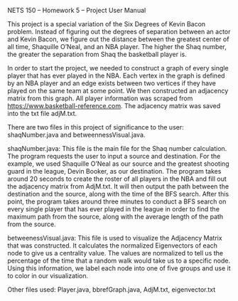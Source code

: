 NETS 150 – Homework 5 – Project User Manual

This project is a special variation of the Six Degrees of Kevin Bacon problem. Instead of figuring out the degrees of separation between an actor and Kevin Bacon, we figure out the distance between the greatest center of all time, Shaquille O’Neal, and an NBA player. The higher the Shaq number, the greater the separation from Shaq the basketball player is.

In order to start the project, we needed to construct a graph of every single player that has ever played in the NBA. Each vertex in the graph is defined by an NBA player and an edge exists between two vertices if they have played on the same team at some point. We then constructed an adjacency matrix from this graph. All player information was scraped from https://www.basketball-reference.com. The adjacency matrix was saved into the txt file adjM.txt.

There are two files in this project of significance to the user: shaqNumber.java and betweennessVisual.java. 

shaqNumber.java: This file is the main file for the Shaq number calculation. The program requests the user to input a source and destination. For the example, we used Shaquille O’Neal as our source and the greatest shooting guard in the league, Devin Booker, as our destination. The program takes around 20 seconds to create the roster of all players in the NBA and fill out the adjacency matrix from AdjM.txt. It will then output the path between the destination and the source, along with the time of the BFS search. After this point, the program takes around three minutes to conduct a BFS search on every single player that has ever played in the league in order to find the maximum path from the source, along with the average length of the path from the source.

betweenessVisual.java: This file is used to visualize the Adjacency Matrix that was constructed. It calculates the normalized Eigenvectors of each node to give us a centrality value. The values are normalized to tell us the percentage of the time that a random walk would take us to a specific node. Using this information, we label each node into one of five groups and use it to color in our visualization.

Other files used: Player.java, bbrefGraph.java, AdjM.txt, eigenvector.txt

